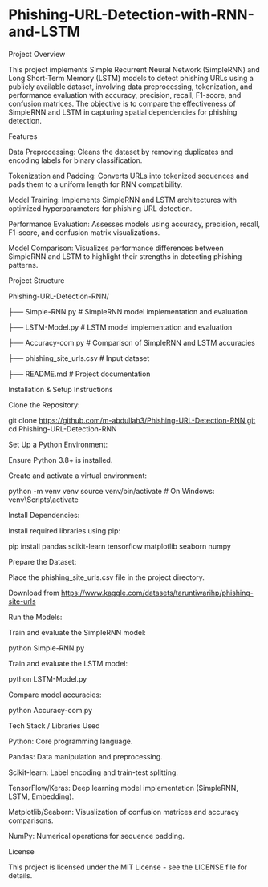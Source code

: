 # Phishing-URL-Detection-with-RNN-and-LSTM
Project Overview

This project implements Simple Recurrent Neural Network (SimpleRNN) and Long Short-Term Memory (LSTM) models to detect phishing URLs using a publicly available dataset, involving data preprocessing, tokenization, and performance evaluation with accuracy, precision, recall, F1-score, and confusion matrices. The objective is to compare the effectiveness of SimpleRNN and LSTM in capturing spatial dependencies for phishing detection.

Features





Data Preprocessing: Cleans the dataset by removing duplicates and encoding labels for binary classification.



Tokenization and Padding: Converts URLs into tokenized sequences and pads them to a uniform length for RNN compatibility.



Model Training: Implements SimpleRNN and LSTM architectures with optimized hyperparameters for phishing URL detection.



Performance Evaluation: Assesses models using accuracy, precision, recall, F1-score, and confusion matrix visualizations.



Model Comparison: Visualizes performance differences between SimpleRNN and LSTM to highlight their strengths in detecting phishing patterns.

Project Structure

Phishing-URL-Detection-RNN/

├── Simple-RNN.py            # SimpleRNN model implementation and evaluation

├── LSTM-Model.py            # LSTM model implementation and evaluation

├── Accuracy-com.py          # Comparison of SimpleRNN and LSTM accuracies

├── phishing_site_urls.csv   # Input dataset

├── README.md                # Project documentation

Installation & Setup Instructions





Clone the Repository:

git clone https://github.com/m-abdullah3/Phishing-URL-Detection-RNN.git
cd Phishing-URL-Detection-RNN



Set Up a Python Environment:





Ensure Python 3.8+ is installed.



Create and activate a virtual environment:

python -m venv venv
source venv/bin/activate  # On Windows: venv\Scripts\activate



Install Dependencies:





Install required libraries using pip:

pip install pandas scikit-learn tensorflow matplotlib seaborn numpy



Prepare the Dataset:





Place the phishing_site_urls.csv file in the project directory.

Download from https://www.kaggle.com/datasets/taruntiwarihp/phishing-site-urls



Run the Models:





Train and evaluate the SimpleRNN model:

python Simple-RNN.py



Train and evaluate the LSTM model:

python LSTM-Model.py



Compare model accuracies:

python Accuracy-com.py

Tech Stack / Libraries Used





Python: Core programming language.



Pandas: Data manipulation and preprocessing.



Scikit-learn: Label encoding and train-test splitting.



TensorFlow/Keras: Deep learning model implementation (SimpleRNN, LSTM, Embedding).



Matplotlib/Seaborn: Visualization of confusion matrices and accuracy comparisons.



NumPy: Numerical operations for sequence padding.

License

This project is licensed under the MIT License - see the LICENSE file for details.
